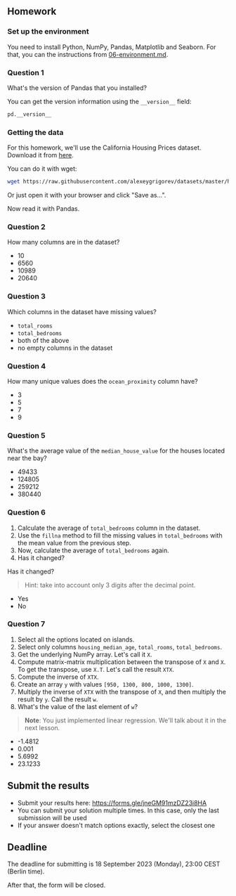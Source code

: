 ## Homework

### Set up the environment

You need to install Python, NumPy, Pandas, Matplotlib and Seaborn. For that, you can the instructions from
[06-environment.md](https://github.com/alexeygrigorev/mlbookcamp-code/blob/master/course-zoomcamp/01-intro/06-environment.md).

### Question 1

What's the version of Pandas that you installed?

You can get the version information using the `__version__` field:

```python
pd.__version__
```

### Getting the data 

For this homework, we'll use the California Housing Prices dataset. Download it from 
[here](https://raw.githubusercontent.com/alexeygrigorev/datasets/master/housing.csv).

You can do it with wget:

```bash
wget https://raw.githubusercontent.com/alexeygrigorev/datasets/master/housing.csv
```

Or just open it with your browser and click "Save as...".

Now read it with Pandas.

### Question 2

How many columns are in the dataset?

- 10
- 6560
- 10989
- 20640

### Question 3

Which columns in the dataset have missing values?

- `total_rooms`
- `total_bedrooms`
- both of the above
- no empty columns in the dataset

### Question 4

How many unique values does the `ocean_proximity` column have?

- 3
- 5
- 7
- 9

### Question 5

What's the average value of the `median_house_value` for the houses located near the bay?

- 49433
- 124805
- 259212
- 380440

### Question 6

1. Calculate the average of `total_bedrooms` column in the dataset.
2. Use the `fillna` method to fill the missing values in `total_bedrooms` with the mean value from the previous step.
3. Now, calculate the average of `total_bedrooms` again.
4. Has it changed?

Has it changed?

> Hint: take into account only 3 digits after the decimal point.

- Yes
- No

### Question 7

1. Select all the options located on islands.
2. Select only columns `housing_median_age`, `total_rooms`, `total_bedrooms`.
3. Get the underlying NumPy array. Let's call it `X`.
4. Compute matrix-matrix multiplication between the transpose of `X` and `X`. To get the transpose, use `X.T`. Let's call the result `XTX`.
5. Compute the inverse of `XTX`.
6. Create an array `y` with values `[950, 1300, 800, 1000, 1300]`.
7. Multiply the inverse of `XTX` with the transpose of `X`, and then multiply the result by `y`. Call the result `w`.
8. What's the value of the last element of `w`?

> **Note**: You just implemented linear regression. We'll talk about it in the next lesson.

- -1.4812
- 0.001
- 5.6992
- 23.1233


## Submit the results

* Submit your results here: https://forms.gle/jneGM91mzDZ23i8HA
* You can submit your solution multiple times. In this case, only the last submission will be used 
* If your answer doesn't match options exactly, select the closest one


## Deadline

The deadline for submitting is 18 September 2023 (Monday), 23:00 CEST (Berlin time).

After that, the form will be closed.


